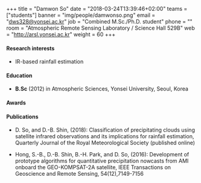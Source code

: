 +++
title = "Damwon So"
date = "2018-03-24T13:39:46+02:00"
teams = ["students"]
banner = "img/people/damwonso.png"
email = "dws328@yonsei.ac.kr"
job = "Combined M.Sc./Ph.D. student"
phone = ""
room = "Atmospheric Remote Sensing Laboratory / Science Hall 529B"
web = "http://arsl.yonsei.ac.kr"
weight = 60
+++

#### Research interests
+ IR-based rainfall estimation

#### Education
 + **B.Sc** (2012) in Atmospheric Sciences, Yonsei University, Seoul, Korea

#### Awards


#### Publications
+  D. So, and D.-B. Shin, (2018): Classification of precipitating clouds using satellite infrared observations and its implications for rainfall estimation, Quarterly Journal of the Royal Meteorological Society (published online)

+ Hong, S.-B., D.-B. Shin, B.-H. Park, and D. So, (2016): Development of prototype algorithms for quantitative precipitation nowcasts from AMI onboard the GEO-KOMPSAT-2A satellite, IEEE Transactions on Geoscience and Remote Sensing, 54(12),7149-7156
